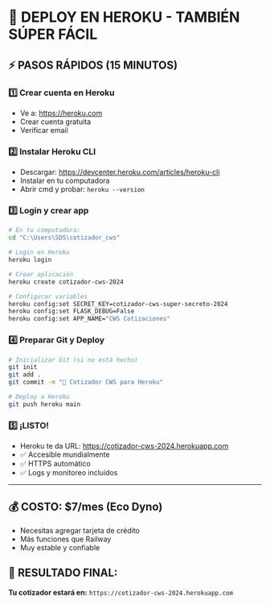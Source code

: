 # 🌊 **DEPLOY EN HEROKU - TAMBIÉN SÚPER FÁCIL**

## ⚡ **PASOS RÁPIDOS (15 MINUTOS)**

### **1️⃣ Crear cuenta en Heroku**
- Ve a: https://heroku.com
- Crear cuenta gratuita
- Verificar email

### **2️⃣ Instalar Heroku CLI**
- Descargar: https://devcenter.heroku.com/articles/heroku-cli
- Instalar en tu computadora
- Abrir cmd y probar: `heroku --version`

### **3️⃣ Login y crear app**
```bash
# En tu computadora:
cd "C:\Users\SDS\cotizador_cws"

# Login en Heroku
heroku login

# Crear aplicación
heroku create cotizador-cws-2024

# Configurar variables
heroku config:set SECRET_KEY=cotizador-cws-super-secreto-2024
heroku config:set FLASK_DEBUG=False
heroku config:set APP_NAME="CWS Cotizaciones"
```

### **4️⃣ Preparar Git y Deploy**
```bash
# Inicializar Git (si no está hecho)
git init
git add .  
git commit -m "🚀 Cotizador CWS para Heroku"

# Deploy a Heroku
git push heroku main
```

### **5️⃣ ¡LISTO!**
- Heroku te da URL: https://cotizador-cws-2024.herokuapp.com
- ✅ Accesible mundialmente
- ✅ HTTPS automático
- ✅ Logs y monitoreo incluidos

---

## 💰 **COSTO: $7/mes (Eco Dyno)**
- Necesitas agregar tarjeta de crédito
- Más funciones que Railway
- Muy estable y confiable

## 🎉 **RESULTADO FINAL:**
**Tu cotizador estará en:** `https://cotizador-cws-2024.herokuapp.com`